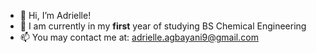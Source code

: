 - 👋 Hi, I’m Adrielle!
- 🧪 I am currently in my **first** year of studying BS Chemical Engineering
- 📫 You may contact me at: adrielle.agbayani9@gmail.com

<!---
adrieyell/adrieyell is a ✨ special ✨ repository because its `README.md` (this file) appears on your GitHub profile.
You can click the Preview link to take a look at your changes.
--->
